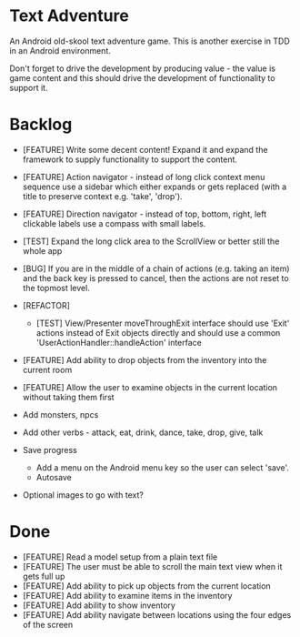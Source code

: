 Text Adventure
==============

An Android old-skool text adventure game. This is another exercise in TDD in an Android environment.

Don't forget to drive the development by producing value - the value is game content and this should drive the development of functionality to support it.

Backlog
=======

- [FEATURE] Write some decent content! Expand it and expand the framework to supply functionality to support the content.

- [FEATURE] Action navigator - instead of long click context menu sequence use a sidebar which either expands or gets replaced (with a title to preserve context e.g. 'take', 'drop').
- [FEATURE] Direction navigator - instead of top, bottom, right, left clickable labels use a compass with small labels.

- [TEST] Expand the long click area to the ScrollView or better still the whole app
- [BUG] If you are in the middle of a chain of actions (e.g. taking an item) and the back key is pressed to cancel, then the actions are not reset to the topmost level.
- [REFACTOR]
  - [TEST] View/Presenter moveThroughExit interface should use 'Exit' actions instead of Exit objects directly and should use a common 'UserActionHandler::handleAction' interface
- [FEATURE] Add ability to drop objects from the inventory into the current room
- [FEATURE] Allow the user to examine objects in the current location without taking them first


- Add monsters, npcs

- Add other verbs - attack, eat, drink, dance, take, drop, give, talk

- Save progress
  - Add a menu on the Android menu key so the user can select 'save'.
  - Autosave

- Optional images to go with text?

Done
====

- [FEATURE] Read a model setup from a plain text file
- [FEATURE] The user must be able to scroll the main text view when it gets full up
- [FEATURE] Add ability to pick up objects from the current location
- [FEATURE] Add ability to examine items in the inventory
- [FEATURE] Add ability to show inventory
- [FEATURE] Add ability navigate between locations using the four edges of the screen


